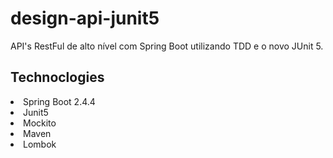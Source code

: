 # design-api-junit5
API's RestFul de alto nível com Spring Boot utilizando TDD e o novo JUnit 5.

## Technoclogies
<li>Spring Boot 2.4.4</li>
<li>Junit5</li>
<li>Mockito</li>
<li>Maven</li>
<li>Lombok</li>
